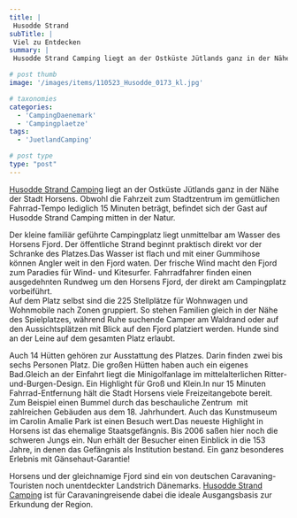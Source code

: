 ```yaml
---
title: |
 Husodde Strand
subTitle: |
 Viel zu Entdecken
summary: |
 Husodde Strand Camping liegt an der Ostküste Jütlands ganz in der Nähe der Stadt Horsens. Obwohl die Fahrzeit zum Stadtzentrum im gemütlichen Fahrrad-Tempo lediglich 15 Minuten beträgt, befindet sich der Gast auf Husodde Strand Camping mitten in der Natur.

# post thumb
image: '/images/items/110523_Husodde_0173_kl.jpg'

# taxonomies
categories: 
  - 'CampingDaenemark'
  - 'Campingplaetze'
tags:
  - 'JuetlandCamping'

# post type
type: "post"
---
```


[Husodde Strand Camping](http://caravaningreisen.de/LinkClick.aspx?link=http%3a%2f%2fwww.husodde-camping.dk%2fde%2f&tabid=683&portalid=5&mid=1662) liegt an der Ostküste Jütlands ganz in der Nähe der Stadt Horsens. Obwohl die Fahrzeit zum Stadtzentrum im gemütlichen Fahrrad-Tempo lediglich 15 Minuten beträgt, befindet sich der Gast auf Husodde Strand Camping mitten in der Natur.  

Der kleine familiär geführte Campingplatz liegt unmittelbar am Wasser des Horsens Fjord. Der öffentliche Strand beginnt praktisch direkt vor der Schranke des Platzes.Das Wasser ist flach und mit einer Gummihose können Angler weit in den Fjord waten. Der frische Wind macht den Fjord zum Paradies für Wind- und Kitesurfer. Fahrradfahrer finden einen ausgedehnten Rundweg um den Horsens Fjord, der direkt am Campingplatz vorbeiführt.  
Auf dem Platz selbst sind die 225 Stellplätze für Wohnwagen und Wohnmobile nach Zonen gruppiert. So stehen Familien gleich in der Nähe des Spielplatzes, während Ruhe suchende Camper am Waldrand oder auf den Aussichtsplätzen mit Blick auf den Fjord platziert werden. Hunde sind an der Leine auf dem gesamten Platz erlaubt.  

Auch 14 Hütten gehören zur Ausstattung des Platzes. Darin finden zwei bis sechs Personen Platz. Die großen Hütten haben auch ein eigenes Bad.Gleich an der Einfahrt liegt die Minigolfanlage im mittelalterlichen Ritter-und-Burgen-Design. Ein Highlight für Groß und Klein.In nur 15 Minuten Fahrrad-Entfernung hält die Stadt Horsens viele Freizeitangebote bereit. Zum Beispiel einen Bummel durch das beschauliche Zentrum&nbsp; mit zahlreichen Gebäuden aus dem 18. Jahrhundert. Auch das Kunstmuseum im Carolin Amalie Park ist einen Besuch wert.Das neueste Highlight in Horsens ist das ehemalige Staatsgefängnis. Bis 2006 saßen hier noch die schweren Jungs ein. Nun erhält der Besucher einen Einblick in die 153 Jahre, in denen das Gefängnis als Institution bestand. Ein ganz besonderes Erlebnis mit Gänsehaut-Garantie!   

Horsens und der gleichnamige Fjord sind ein von deutschen Caravaning-Touristen noch unentdeckter Landstrich Dänemarks. [Husodde Strand Camping](http://www.husodde-camping.dk/de/) ist für Caravaningreisende dabei die ideale Ausgangsbasis zur Erkundung der Region.  